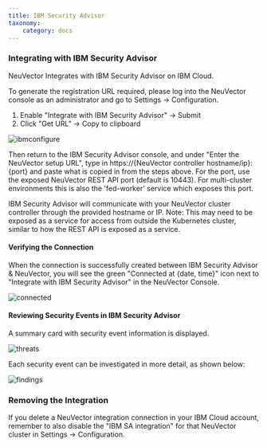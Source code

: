 ```yaml
---
title: IBM Security Advisor
taxonomy:
    category: docs
---
```


### Integrating with IBM Security Advisor

NeuVector Integrates with IBM Security Advisor on IBM Cloud.

To generate the registration URL required, please log into the NeuVector console as an administrator and go to Settings -> Configuration.

1. Enable "Integrate with IBM Security Advisor" -> Submit
2. Click "Get URL" -> Copy to clipboard

![ibmconfigure](ibmsa_config_new.png)

Then return to the IBM Security Advisor console, and under "Enter the NeuVector setup URL", type in https://{NeuVector controller hostname/ip}:{port} and paste what is copied in from the steps above. For the port, use the exposed NeuVector REST API port (default is 10443). For multi-cluster environments this is also the 'fed-worker' service which exposes this port.


IBM Security Advisor will communicate with your NeuVector cluster controller through the provided hostname or IP. Note: This may need to be exposed as a service for access from outside the Kubernetes cluster, similar to how the REST API is exposed as a service.

#### Verifying the Connection

When the connection is successfully created between IBM Security Advisor & NeuVector, you will see the green "Connected at {date, time}" icon next to "Integrate with IBM Security Advisor" in the NeuVector Console.

![connected](ibmsa_connected.png)

#### Reviewing Security Events in IBM Security Advisor

A summary card with security event information is displayed.

![threats](ibm_sa_threat_summary.png)

Each security event can be investigated in more detail, as shown below:

![findings](ibm_sa_findings.png)

### Removing the Integration
If you delete a NeuVector integration connection in your IBM Cloud account, remember to also disable the "IBM SA integration" for that NeuVector cluster in Settings -> Configuration.
